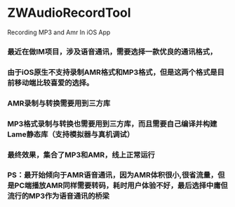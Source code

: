 # ZWAudioRecordTool
Recording MP3 and Amr In iOS App

### 最近在做IM项目，涉及语音通讯，需要选择一款优良的通讯格式，
### 由于iOS原生不支持录制AMR格式和MP3格式，但是这两个格式是目前移动端比较喜爱的选择。
### AMR录制与转换需要用到三方库
### MP3格式录制与转换也需要用到三方库，而且需要自己编译并构建Lame静态库（支持模拟器与真机调试）
### 最终效果，集合了MP3和AMR，线上正常运行
### PS：最开始倾向于AMR语音通讯，因为AMR体积很小,很省流量，但是PC端播放AMR同样需要转码，耗时用户体验不好，最后选择中庸但流行的MP3作为语音通讯的桥梁
